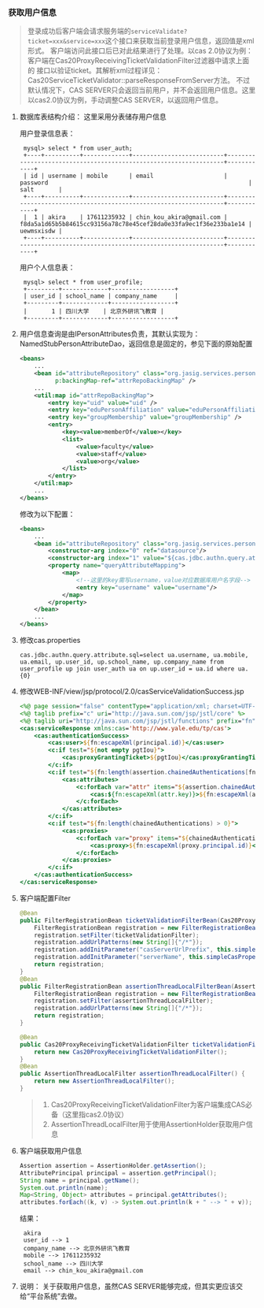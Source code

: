 ### 获取用户信息
>登录成功后客户端会请求服务端的`serviceValidate?ticket=xxx&service=xxx`这个接口来获取当前登录用户信息，返回值是xml形式。
客户端访问此接口后已对此结果进行了处理。以cas 2.0协议为例：客户端在Cas20ProxyReceivingTicketValidationFilter过滤器中请求上面的
接口以验证ticket。其解析xml过程详见：Cas20ServiceTicketValidator::parseResponseFromServer方法。
不过默认情况下，CAS SERVER只会返回当前用户，并不会返回用户信息。这里以cas2.0协议为例，手动调整CAS SERVER，以返回用户信息。

1. 数据库表结构介绍：
	这里采用分表储存用户信息
	
	用户登录信息表：
		
        mysql> select * from user_auth;
        +----+----------+-------------+--------------------------+------------------------------------------------------------------+------------+
        | id | username | mobile      | email                    | password                                                         | salt       |
        +----+----------+-------------+--------------------------+------------------------------------------------------------------+------------+
        |  1 | akira    | 17611235932 | chin_kou_akira@gmail.com | f8da5a1d65b5b84615cc93156a78c78e45cef28da0e33fa9ec1f36e233ba1e14 | uewmsxisdw |
        +----+----------+-------------+--------------------------+------------------------------------------------------------------+------------+
			
    用户个人信息表：
    
        mysql> select * from user_profile;
        +---------+-------------+------------------+
        | user_id | school_name | company_name     |
        +---------+-------------+------------------+
        |       1 | 四川大学    | 北京外研讯飞教育 |
        +---------+-------------+------------------+

2. 用户信息查询是由IPersonAttributes负责，其默认实现为：NamedStubPersonAttributeDao，返回信息是固定的，参见下面的原始配置
    ```xml
    <beans>
        ...
        <bean id="attributeRepository" class="org.jasig.services.persondir.support.NamedStubPersonAttributeDao"
              p:backingMap-ref="attrRepoBackingMap" />
        ...
        <util:map id="attrRepoBackingMap">
            <entry key="uid" value="uid" />
            <entry key="eduPersonAffiliation" value="eduPersonAffiliation" />
            <entry key="groupMembership" value="groupMembership" />
            <entry>
                <key><value>memberOf</value></key>
                <list>
                    <value>faculty</value>
                    <value>staff</value>
                    <value>org</value>
                </list>
            </entry>
        </util:map>
        ...
    </beans>
    ```
    修改为以下配置：
    ```xml
    <beans>
        ...    
        <bean id="attributeRepository" class="org.jasig.services.persondir.support.jdbc.SingleRowJdbcPersonAttributeDao">
            <constructor-arg index="0" ref="datasource"/>
            <constructor-arg index="1" value="${cas.jdbc.authn.query.attribute.sql}"/>
            <property name="queryAttributeMapping">
                <map>
                    <!--这里的key需写username，value对应数据库用户名字段-->
                    <entry key="username" value="username"/>
                </map>
            </property>
        </bean>
        ...
    </beans>
    ```
3. 修改cas.properties
    ```properties
    cas.jdbc.authn.query.attribute.sql=select ua.username, ua.mobile, ua.email, up.user_id, up.school_name, up.company_name from user_profile up join user_auth ua on up.user_id = ua.id where ua.{0}
    ```
4. 修改WEB-INF/view/jsp/protocol/2.0/casServiceValidationSuccess.jsp
    ```jsp
    <%@ page session="false" contentType="application/xml; charset=UTF-8" %>
    <%@ taglib prefix="c" uri="http://java.sun.com/jsp/jstl/core" %>
    <%@ taglib uri="http://java.sun.com/jsp/jstl/functions" prefix="fn" %>
    <cas:serviceResponse xmlns:cas='http://www.yale.edu/tp/cas'>
        <cas:authenticationSuccess>
            <cas:user>${fn:escapeXml(principal.id)}</cas:user>
            <c:if test="${not empty pgtIou}">
                <cas:proxyGrantingTicket>${pgtIou}</cas:proxyGrantingTicket>
            </c:if>
            <c:if test="${fn:length(assertion.chainedAuthentications[fn:length(assertion.chainedAuthentications)-1].principal.attributes) > 0}">
                <cas:attributes>
                    <c:forEach var="attr" items="${assertion.chainedAuthentications[fn:length(assertion.chainedAuthentications)-1].principal.attributes}">
                        <cas:${fn:escapeXml(attr.key)}>${fn:escapeXml(attr.value)}</cas:${fn:escapeXml(attr.key)}>
                    </c:forEach>
                </cas:attributes>
            </c:if>
            <c:if test="${fn:length(chainedAuthentications) > 0}">
                <cas:proxies>
                    <c:forEach var="proxy" items="${chainedAuthentications}" varStatus="loopStatus" begin="0" end="${fn:length(chainedAuthentications)}" step="1">
                        <cas:proxy>${fn:escapeXml(proxy.principal.id)}</cas:proxy>
                    </c:forEach>
                </cas:proxies>
            </c:if>
        </cas:authenticationSuccess>
    </cas:serviceResponse>
    ```
5. 客户端配置Filter
    ```java
    @Bean
    public FilterRegistrationBean ticketValidationFilterBean(Cas20ProxyReceivingTicketValidationFilter ticketValidationFilter) {
        FilterRegistrationBean registration = new FilterRegistrationBean();
        registration.setFilter(ticketValidationFilter);
        registration.addUrlPatterns(new String[]{"/*"});
        registration.addInitParameter("casServerUrlPrefix", this.simpleCasProperties.getServerUrlPrefix());
        registration.addInitParameter("serverName", this.simpleCasProperties.getClientUrlPrefix());
        return registration;
    }
    @Bean
    public FilterRegistrationBean assertionThreadLocalFilterBean(AssertionThreadLocalFilter assertionThreadLocalFilter) {
        FilterRegistrationBean registration = new FilterRegistrationBean();
        registration.setFilter(assertionThreadLocalFilter);
        registration.addUrlPatterns(new String[]{"/*"});
        return registration;
    }
    
    @Bean
    public Cas20ProxyReceivingTicketValidationFilter ticketValidationFilter() {
        return new Cas20ProxyReceivingTicketValidationFilter();
    }
    @Bean
    public AssertionThreadLocalFilter assertionThreadLocalFilter() {
        return new AssertionThreadLocalFilter();
    }
    ```
    > 1. Cas20ProxyReceivingTicketValidationFilter为客户端集成CAS必备（这里指cas2.0协议）
    > 2. AssertionThreadLocalFilter用于使用AssertionHolder获取用户信息
6. 客户端获取用户信息
    ```java
    Assertion assertion = AssertionHolder.getAssertion();
    AttributePrincipal principal = assertion.getPrincipal();
    String name = principal.getName();
    System.out.println(name);
    Map<String, Object> attributes = principal.getAttributes();
    attributes.forEach((k, v) -> System.out.println(k + " --> " + v));
    ```
    结果：
    
        akira
        user_id --> 1
        company_name --> 北京外研讯飞教育
        mobile --> 17611235932
        school_name --> 四川大学
        email --> chin_kou_akira@gmail.com

7. 说明：
    关于获取用户信息，虽然CAS SERVER能够完成，但其实更应该交给“平台系统”去做。